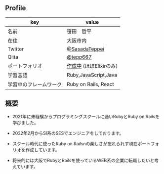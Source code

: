## Profile

|key|value|
|----|----|
|名前|笹田　哲平|
|在住|大阪市内|
|Twitter|[@SasadaTeppei](https://twitter.com/SasadaTeppei)|
|Qiita|[@tepp667](https://qiita.com/tepp667)
|ポートフォリオ|[作成中](#) (ほぼElixirのみ)|
|学習言語|Ruby,JavaScript,Java|
|学習中のフレームワーク|Ruby on Rails, React| 

## 概要
- 2021年に未経験からプログラミングスクールに通いRubyとRuby on Railsを学びました。

- 2022年2月からSI系のSESでエンジニアをしております。

- スクール時代に使ったRuby on Railsnの楽しさが忘れられず現在ポートフォリオを作成しています。

- 将来的には大阪でRubyとRailsを使っているWEB系の企業に転職したいと考えています。

